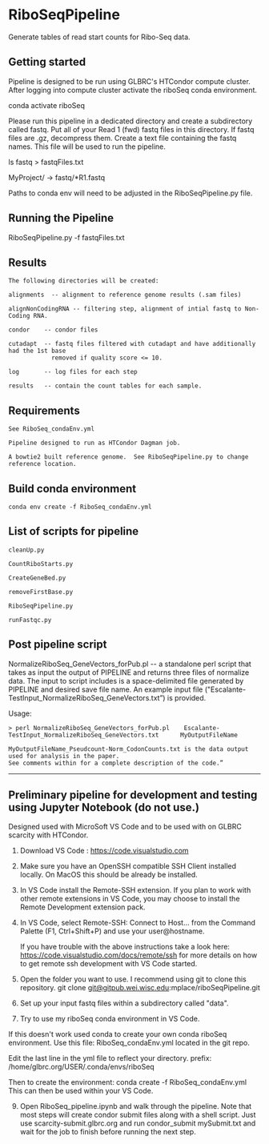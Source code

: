 # RiboSeqPipeline

Generate tables of read start counts for Ribo-Seq data.

## Getting started

Pipeline is designed to be run using GLBRC's HTCondor compute cluster.
After logging into compute cluster activate the riboSeq conda environment.

conda activate riboSeq

Please run this pipeline in a dedicated directory and create a subdirectory
called fastq. Put all of your Read 1 (fwd) fastq files in this directory.
If fastq files are .gz, decompress them. Create a text file containing the
fastq names.  This file will be used to run the pipeline.

ls fastq > fastqFiles.txt

MyProject/ -> fastq/*R1.fastq

Paths to conda env will need to be adjusted in the RiboSeqPipeline.py file.

## Running the Pipeline

RiboSeqPipeline.py -f fastqFiles.txt

## Results
    The following directories will be created:
    
    alignments  -- alignment to reference genome results (.sam files)

    alignNonCodingRNA -- filtering step, alignment of intial fastq to Non-Coding RNA.

    condor    -- condor files

    cutadapt  -- fastq files filtered with cutadapt and have additionally had the 1st base
                removed if quality score <= 10.

    log       -- log files for each step

    results   -- contain the count tables for each sample.

 ## Requirements

    See RiboSeq_condaEnv.yml

    Pipeline designed to run as HTCondor Dagman job.

    A bowtie2 built reference genome.  See RiboSeqPipeline.py to change reference location.

 ## Build conda environment

    conda env create -f RiboSeq_condaEnv.yml

 ## List of scripts for pipeline

    cleanUp.py  

    CountRiboStarts.py  

    CreateGeneBed.py  

    removeFirstBase.py  

    RiboSeqPipeline.py  

    runFastqc.py

## Post pipeline script

NormalizeRiboSeq_GeneVectors_forPub.pl  -- a standalone perl script that takes as input 
the output of PIPELINE and returns three files of normalize data. The input to script 
includes is a space-delimited file generated by PIPELINE and desired save file name.
An example input file ("Escalante-TestInput_NormalizeRiboSeq_GeneVectors.txt”) is provided.  

Usage:

    > perl NormalizeRiboSeq_GeneVectors_forPub.pl    Escalante-TestInput_NormalizeRiboSeq_GeneVectors.txt      MyOutputFileName

    MyOutputFileName_Pseudcount-Norm_CodonCounts.txt is the data output used for analysis in the paper.
    See comments within for a complete description of the code.”    


*******************************************************************************


## Preliminary pipeline for development and testing using Jupyter Notebook (do not use.)

Designed used with MicroSoft VS Code and to be used with on GLBRC scarcity with HTCondor.  

1) Download VS Code : https://code.visualstudio.com

2) Make sure you have an OpenSSH compatible SSH Client installed locally. On MacOS this should be already be installed.

3) In VS Code install the Remote-SSH extension. If you plan to work with other remote extensions in VS Code, you may choose to install the Remote Development extension pack.

4) In VS Code, select Remote-SSH: Connect to Host... from the Command Palette (F1, Ctrl+Shift+P) and use your user@hostname.

    If you have trouble with the above instructions take a look here: https://code.visualstudio.com/docs/remote/ssh
    for more details on how to get remote ssh development with VS Code started.

6) Open the folder you want to use.  I recommend using git to clone this repository. 
    git clone git@gitpub.wei.wisc.edu:mplace/riboSeqPipeline.git

7) Set up your input fastq files within a subdirectory called "data".

8) Try to use my riboSeq conda environment in VS Code.

 If this doesn't work used conda to create your own conda riboSeq environment.
 Use this file: RiboSeq_condaEnv.yml  located in the git repo.

 Edit the last line in the yml file to reflect your directory.
 prefix: /home/glbrc.org/USER/.conda/envs/riboSeq

 Then to create the environment:  conda create -f RiboSeq_condaEnv.yml
 This can then be used within your VS Code. 

 9) Open RiboSeq_pipeline.ipynb and walk through the pipeline.
 Note that most steps will create condor submit files along with a shell script.
 Just use scarcity-submit.glbrc.org and run condor_submit mySubmit.txt and wait for 
 the job to finish before running the next step.

 

